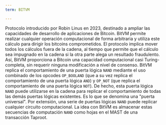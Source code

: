 ```yaml
---
term: BITVM

---
```

Protocolo introducido por Robin Linus en 2023, destinado a ampliar las capacidades de desarrollo de aplicaciones de Bitcoin. BitVM permite realizar cualquier operación computacional de forma arbitraria y utiliza este cálculo para dirigir los bitcoins comprometidos. El protocolo implica mover todos los cálculos fuera de la cadena, al tiempo que permite que el cálculo sea impugnado en la cadena si la otra parte alega un resultado fraudulento. Así, BitVM proporciona a Bitcoin una capacidad computacional casi Turing-completa, sin requerir ninguna modificación a nivel de consenso. BitVM replica el comportamiento de una puerta lógica `NAND` mediante el uso combinado de los opcodes `OP_BOOLAND` (que a su vez replica el comportamiento de una puerta lógica `AND`) y `OP_NOT` (que replica el comportamiento de una puerta lógica `NOT`). De hecho, esta puerta lógica `NAND` puede utilizarse en la cadena para replicar el comportamiento de todas las demás puertas lógicas existentes. Es lo que se denomina una "puerta universal". Por extensión, una serie de puertas lógicas `NAND` puede replicar cualquier circuito computacional. La idea con BitVM es almacenar estas secuencias de computación `NAND` como hojas en el MAST de una transacción Taproot.